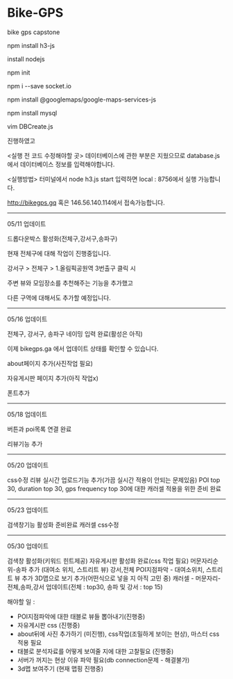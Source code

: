 # Bike-GPS

bike gps capstone

npm install h3-js

install nodejs

npm init

npm i --save socket.io

npm install @googlemaps/google-maps-services-js

npm install mysql

vim DBCreate.js

진행하였고

<실행 전 코드 수정해야할 곳>
데이터베이스에 관한 부분은 지웠으므로
database.js 에서 데이터베이스 정보를 입력해야합니다.

<실행방법>
터미널에서
node h3.js start
입력하면 local : 8756에서 실행 가능합니다.

http://bikegps.gq
혹은 146.56.140.114에서 접속가능합니다.

---

05/11 업데이트

드롭다운박스 활성화(전체구,강서구,송파구)

현재 전체구에 대해 작업이 진행중입니다.

강서구 > 전체구 > 1.올림픽공원역 3번출구 클릭 시

주변 뷰와 모임장소를 추천해주는 기능을 추가했고

다른 구역에 대해서도 추가할 예정입니다.


---

05/16 업데이트

전체구, 강서구, 송파구 네이밍 입력 완료(활성은 아직)

이제 bikegps.ga 에서 업데이트 상태를 확인할 수 있습니다.

about페이지 추가(사진작업 필요)

자유게시판 페이지 추가(아직 작업x)

폰트추가

---

05/18 업데이트

버튼과 poi목록 연결 완료

리뷰기능 추가

---

05/20 업데이트

css수정
리뷰 실시간 업로드기능 추가(가끔 실시간 적용이 안되는 문제있음)
POI top 30, duration top 30, gps frequency top 30에 대한 캐러셀 적용을 위한 준비 완료

---
05/23 업데이트

검색창기능 활성화 준비완료
캐러셀 css수정

---

05/30 업데이트

검색창 활성화(키워드 힌트제공)
자유게시판 활성화 완료(css 작업 필요)
머문자리순위-송파 추가 (대여소 위치, 스트리트 뷰)
강서,전체 POI지점파악 - 대여소위치, 스트리트 뷰 추가
3D맵으로 보기 추가(어떤식으로 넣을 지 아직 고민 중)
캐러셀 - 머문자리- 전체,송파,강서 업데이트(전체 : top30, 송파 및 강서 : top 15)



해야할 일 : 
- POI지점파악에 대한 태블로 뷰들 뽑아내기(진행중)
- 자유게시판 css (진행중)
- about뒤에 사진 추가하기 (미진행), css작업(조밀하게 보이는 현상), 마스터 css 적용 필요
- 태블로 분석자료를 어떻게 보여줄 지에 대한 고찰필요 (진행중)
- 서버가 꺼지는 현상 이유 파악 필요(db connection문제 - 해결불가)
- 3d맵 보여주기 (현재 맵핑 진행중)
